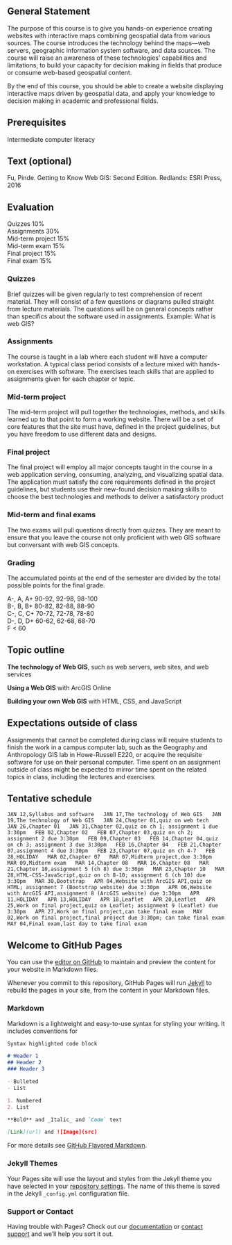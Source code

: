 ## General Statement
The purpose of this course is to give you hands-on experience creating websites with interactive maps combining geospatial data from various sources. The course introduces the technology behind the maps—web servers, geographic information system software, and data sources. The course will raise an awareness of these technologies’ capabilities and limitations, to build your capacity for decision making in fields that produce or consume web-based geospatial content.

By the end of this course, you should be able to create a website displaying interactive maps driven by geospatial data, and apply your knowledge to decision making in academic and professional fields.

## Prerequisites
Intermediate computer literacy

## Text (optional)
Fu, Pinde. Getting to Know Web GIS: Second Edition. Redlands: ESRI Press, 2016

## Evaluation

Quizzes		        10%  
Assignments		    30%  
Mid-term project	15%  
Mid-term exam	    15%  
Final project		  15%  
Final exam		    15%  

### Quizzes
Brief quizzes will be given regularly to test comprehension of recent material. They will consist of a few questions or diagrams pulled straight from lecture materials. The questions will be on general concepts rather than specifics about the software used in assignments. Example: What is web GIS?

### Assignments
The course is taught in a lab where each student will have a computer workstation. A typical class period consists of a lecture mixed with hands-on exercises with software. The exercises teach skills that are applied to assignments given for each chapter or topic.

### Mid-term project
The mid-term project will pull together the technologies, methods, and skills learned up to that point to form a working website. There will be a set of core features that the site must have, defined in the project guidelines, but you have freedom to use different data and designs.

### Final project
The final project will employ all major concepts taught in the course in a web application serving, consuming, analyzing, and visualizing spatial data. The application must satisfy the core requirements defined in the project guidelines, but students use their new-found decision making skills to choose the best technologies and methods to deliver a satisfactory product

### Mid-term and final exams
The two exams will pull questions directly from quizzes. They are meant to ensure that you leave the course not only proficient with web GIS software but conversant with web GIS concepts.

### Grading
The accumulated points at the end of the semester are divided by the total possible points for the final grade.

A-, A, A+	90-92, 92-98, 98-100  
B-, B, B+	80-82, 82-88, 88-90  
C-, C, C+	70-72, 72-78, 78-80  
D-, D, D+	60-62, 62-68, 68-70  
F		< 60

## Topic outline
**The technology of Web GIS**, such as web servers, web sites, and web services

**Using a Web GIS** with ArcGIS Online

**Building your own Web GIS** with HTML, CSS, and JavaScript

## Expectations outside of class
Assignments that cannot be completed during class will require students to finish the work in a campus computer lab, such as the Geography and Anthropology GIS lab in Howe-Russell E220, or acquire the requisite software for use on their personal computer. Time spent on an assignment outside of class might be expected to mirror time spent on the related topics in class, including the lectures and exercises.

## Tentative schedule
`JAN 12,Syllabus and software  
JAN 17,The technology of Web GIS  
JAN 19,The technology of Web GIS  
JAN 24,Chapter 01,quiz on web tech  
JAN 26,Chapter 01  
JAN 31,Chapter 02,quiz on ch 1; assignment 1 due 3:30pm  
FEB 02,Chapter 02  
FEB 07,Chapter 03,quiz on ch 2; assignment 2 due 3:30pm  
FEB 09,Chapter 03  
FEB 14,Chapter 04,quiz on ch 3; assignment 3 due 3:30pm  
FEB 16,Chapter 04  
FEB 21,Chapter 07,assignment 4 due 3:30pm  
FEB 23,Chapter 07,quiz on ch 4-7  
FEB 28,HOLIDAY  
MAR 02,Chapter 07  
MAR 07,Midterm project,due 3:30pm  
MAR 09,Midterm exam  
MAR 14,Chapter 08  
MAR 16,Chapter 08  
MAR 21,Chapter 10,assignment 5 (ch 8) due 3:30pm  
MAR 23,Chapter 10  
MAR 28,HTML-CSS-JavaScript,quiz on ch 8-10; assignment 6 (ch 10) due 3:30pm  
MAR 30,Bootstrap  
APR 04,Website with ArcGIS API,quiz on HTML; assignment 7 (Bootstrap website) due 3:30pm  
APR 06,Website with ArcGIS API,assignment 8 (ArcGIS website) due 3:30pm  
APR 11,HOLIDAY  
APR 13,HOLIDAY  
APR 18,Leaflet  
APR 20,Leaflet  
APR 25,Work on final project,quiz on Leaflet; assignment 9 (Leaflet) due 3:30pm  
APR 27,Work on final project,can take final exam  
MAY 02,Work on final project,final project due 3:30pm; can take final exam  
MAY 04,Final exam,last day to take final exam`

## Welcome to GitHub Pages

You can use the [editor on GitHub](https://github.com/geog4046/geog4046/edit/master/README.md) to maintain and preview the content for your website in Markdown files.

Whenever you commit to this repository, GitHub Pages will run [Jekyll](https://jekyllrb.com/) to rebuild the pages in your site, from the content in your Markdown files.

### Markdown

Markdown is a lightweight and easy-to-use syntax for styling your writing. It includes conventions for

```markdown
Syntax highlighted code block

# Header 1
## Header 2
### Header 3

- Bulleted
- List

1. Numbered
2. List

**Bold** and _Italic_ and `Code` text

[Link](url) and ![Image](src)
```

For more details see [GitHub Flavored Markdown](https://guides.github.com/features/mastering-markdown/).

### Jekyll Themes

Your Pages site will use the layout and styles from the Jekyll theme you have selected in your [repository settings](https://github.com/geog4046/geog4046/settings). The name of this theme is saved in the Jekyll `_config.yml` configuration file.

### Support or Contact

Having trouble with Pages? Check out our [documentation](https://help.github.com/categories/github-pages-basics/) or [contact support](https://github.com/contact) and we’ll help you sort it out.
